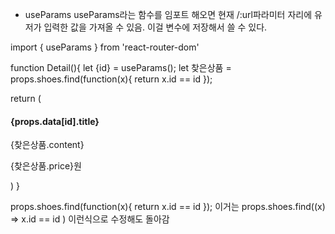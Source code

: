 * useParams
useParams라는 함수를 임포트 해오면 현재 /:url파라미터 자리에 유저가 입력한 값을 가져올 수 있음. 이걸 변수에 저장해서 쓸 수 있다.

import { useParams } from 'react-router-dom'

function Detail(){
  let {id} = useParams();
  let 찾은상품 = props.shoes.find(function(x){
    return x.id == id
  });
  
  return (
    <div className="container">
        <h4>{props.data[id].title}</h4>
        <p>{찾은상품.content}</p>
        <p>{찾은상품.price}원</p>
    </div>
  )
}

props.shoes.find(function(x){ return x.id == id });
이거는 props.shoes.find((x) => x.id == id ) 이런식으로 수정해도 돌아감